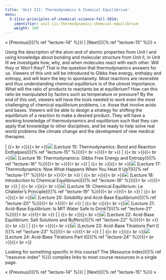 ```yaml
---
title: 'Unit III: Thermodynamics & Chemical Equilibrium'
menu:
  5-111sc-principles-of-chemical-science-fall-2014:
    identifier: unit-iii-thermodynamics-chemical-equilibrium
    weight: 190
---
```

« [Previous]({{% ref "lecture-14" %}}) | [Next]({{% ref "lecture-15" %}}) »

Using the description of the atom and of atomic properties from Unit I and using knowledge about bonding and molecular structure from Unit II, in Unit III we investigate how, why, and when molecules react with each other. Will they or Won’t they? That is the question that thermodynamics answers for us. Viewers of this unit will be introduced to Gibbs free energy, enthalpy and entropy, and will learn the key to spontaneity. Most reactions are reversible and thus understanding chemical equilibrium is of the utmost importance. What will the ratio of products to reactants be at equilibrium? How can this ratio be manipulated by factors such as temperature or pressure? By the end of this unit, viewers will have the tools needed to work even the most challenging of chemical equilibrium problems, i.e. those that involve acids and bases. Viewers will be able to design a strategy for shifting the equilibrium of a reaction to make a desired product. They will have a working knowledge of thermodynamics and equilibrium such that they can apply that knowledge to other disciplines, and be ready to help solve real world problems like climate change and the development of new medical therapies.

| {{< br >}}{{< br >}}![](https://open-learning-course-data.s3.amazonaws.com/5-111sc-principles-of-chemical-science-fall-2014/c599ecc6d03cac9c8d9d2bc1f689f625_Lecture_15.jpg) [Lecture 15: Thermodynamics: Bond and Reaction Enthalpies]({{% ref "lecture-15" %}}){{< br >}}{{< br >}} | {{< br >}}{{< br >}}![](https://open-learning-course-data.s3.amazonaws.com/5-111sc-principles-of-chemical-science-fall-2014/35ea3d5a2627b7771fad5c6ca91b533d_Lecture_16.jpg) [Lecture 16: Thermodynamics: Gibbs Free Energy and Entropy]({{% ref "lecture-16" %}}){{< br >}}{{< br >}} | {{< br >}}{{< br >}}![](https://open-learning-course-data.s3.amazonaws.com/5-111sc-principles-of-chemical-science-fall-2014/4e39e3da6e9d2288e23f1bb3fc0179f6_Lecture_17.jpg) [Lecture 17: Thermodynamics: Now What Happens When You Heat It Up?]({{% ref "lecture-17" %}}){{< br >}}{{< br >}} | {{< br >}}{{< br >}}![](https://open-learning-course-data.s3.amazonaws.com/5-111sc-principles-of-chemical-science-fall-2014/a167b211a7bfde223d913d2fd32d6fd0_Lecture_18.jpg) [Lecture 18: Introduction to Chemical Equilibrium]({{% ref "lecture-18" %}}){{< br >}}{{< br >}} | {{< br >}}{{< br >}}![](https://open-learning-course-data.s3.amazonaws.com/5-111sc-principles-of-chemical-science-fall-2014/7458e1f281f181a5ba125cef04bc45fe_Lecture_19.jpg) [Lecture 19: Chemical Equilibrium: Le Châtelier’s Principle]({{% ref "lecture-19" %}}){{< br >}}{{< br >}} | {{< br >}}{{< br >}}![](https://open-learning-course-data.s3.amazonaws.com/5-111sc-principles-of-chemical-science-fall-2014/02988e8e708fabc33bedaf3c2e25da75_Lecture_20.jpg) [Lecture 20: Solubility and Acid-Base Equilibrium]({{% ref "lecture-20" %}}){{< br >}}{{< br >}} | {{< br >}}{{< br >}}![](https://open-learning-course-data.s3.amazonaws.com/5-111sc-principles-of-chemical-science-fall-2014/47b1c287f5b54b79376b22a21355a706_Lecture_21.jpg) [Lecture 21: Acid-Base Equilibrium: Is MIT Water Safe to Drink?]({{% ref "lecture-21" %}}){{< br >}}{{< br >}} |
| {{< br >}}{{< br >}}![](https://open-learning-course-data.s3.amazonaws.com/5-111sc-principles-of-chemical-science-fall-2014/127de415cbe79d2666a663b56de9407f_Lecture_22.jpg) [Lecture 22: Acid-Base Equilibrium: Salt Solutions and Buffers]({{% ref "lecture-22" %}}){{< br >}}{{< br >}} |
| {{< br >}}{{< br >}}![](https://open-learning-course-data.s3.amazonaws.com/5-111sc-principles-of-chemical-science-fall-2014/69bd40b3c8241027d24c167a359ed681_Lecture_23.jpg) [Lecture 23: Acid-Base Titrations Part I]({{% ref "lecture-23" %}}){{< br >}}{{< br >}} |
| {{< br >}}{{< br >}}![](https://open-learning-course-data.s3.amazonaws.com/5-111sc-principles-of-chemical-science-fall-2014/ed15682286b62727bd7ba26ef9e17d36_Lecture_24.jpg) [Lecture 24: Acid-Base Titrations Part II]({{% ref "lecture-24" %}}){{< br >}}{{< br >}} 

Looking for something specific in this course? The [Resource Index]({{% ref "resource-index" %}}) compiles links to most course resources in a single page.

« [Previous]({{% ref "lecture-14" %}}) | [Next]({{% ref "lecture-15" %}}) »
